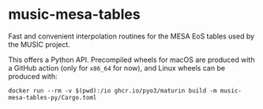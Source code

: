 # music-mesa-tables

Fast and convenient interpolation routines for the MESA EoS tables used by the
MUSIC project.

This offers a Python API.  Precompiled wheels for macOS are produced with a
GitHub action (only for `x86_64` for now), and Linux wheels can be produced
with:

```
docker run --rm -v $(pwd):/io ghcr.io/pyo3/maturin build -m music-mesa-tables-py/Cargo.toml
```
